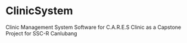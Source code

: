 # ClinicSystem
Clinic Management System Software for C.A.R.E.S Clinic as a Capstone Project for SSC-R Canlubang
